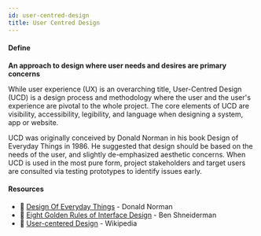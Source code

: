 ```yaml
---
id: user-centred-design
title: User Centred Design
---
```


<!-- [![docs-source](https://img.shields.io/badge/SRC-UX%20Companion-blue)](https://play.google.com/store/apps/details?id=com.cyberduck.uxcompanion) -->

#### Define

**An approach to design where user needs and desires are primary concerns**

While user experience (UX) is an overarching title, User-Centred Design (UCD) is a design process and methodology where the user and the user's experience are pivotal to the whole project. The core elements of UCD are visibility, accessibility, legibility, and language when designing a system, app or website.

UCD was originally conceived by Donald Norman in his book Design of Everyday Things in 1986. He suggested that design should be based on the needs of the user, and slightly de-emphasized aesthetic concerns. When UCD is used in the most pure form, project stakeholders and target users are consulted via testing prototypes to identify issues early.

#### Resources

* 📘 [Design Of Everyday Things](http://www.jnd.org/books/design-of-everyday-things-revised.html) - Donald Norman
* 📃 [Eight Golden Rules of Interface Design](http://faculty.washington.edu/jtenenbg/courses/360/f04/sessions/schneidermanGoldenRules.html) - Ben Shneiderman
* 📃 [User-centered Design](https://en.wikipedia.org/wiki/User-centered_design) - Wikipedia